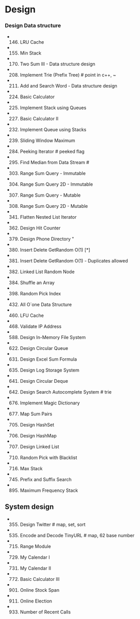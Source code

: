 # Design

### Design Data structure
-	146. LRU Cache
-	155. Min Stack
-	170. Two Sum III - Data structure design
-	208. Implement Trie (Prefix Tree)                  # point in c++, ~
-	211. Add and Search Word - Data structure design
-	224. Basic Calculator
-	225. Implement Stack using Queues
-	227. Basic Calculator II
-	232. Implement Queue using Stacks
-	239. Sliding Window Maximum
-	284. Peeking Iterator                               # peeked flag
-	295. Find Median from Data Stream                   #
-	303. Range Sum Query - Immutable
-	304. Range Sum Query 2D - Immutable 
-	307. Range Sum Query - Mutable 
-	308. Range Sum Query 2D - Mutable 
-	341. Flatten Nested List Iterator
-	362. Design Hit Counter
-	379. Design Phone Directory "
-	380. Insert Delete GetRandom O(1)   [*]
-	381. Insert Delete GetRandom O(1) - Duplicates allowed
-	382. Linked List Random Node
-	384. Shuffle an Array
-	398. Random Pick Index
-	432. All O`one Data Structure
-	460. LFU Cache
-	468. Validate IP Address 
-	588. Design In-Memory File System
-	622. Design Circular Queue
-	631. Design Excel Sum Formula 
- 635. Design Log Storage System
-	641. Design Circular Deque
-	642. Design Search Autocomplete System               # trie
-	676. Implement Magic Dictionary
-	677. Map Sum Pairs
-	705. Design HashSet
-	706. Design HashMap
-	707. Design Linked List
-	710. Random Pick with Blacklist
-	716. Max Stack
-	745. Prefix and Suffix Search
-	895. Maximum Frequency Stack



## System design
-	355. Design Twitter                  # map, set, sort
- 535. Encode and Decode TinyURL       # map, 62 base number
-	715. Range Module
-	729. My Calendar I
-	731. My Calendar II
-	772. Basic Calculator III
-	901. Online Stock Span
-	911. Online Election
- 933. Number of Recent Calls
